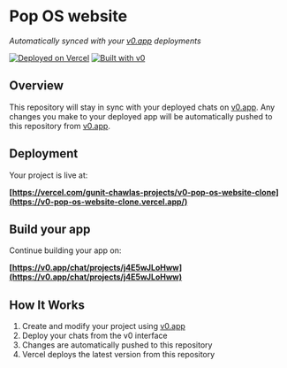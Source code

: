 # Pop OS website

*Automatically synced with your [v0.app](https://v0.app) deployments*

[![Deployed on Vercel](https://img.shields.io/badge/Deployed%20on-Vercel-black?style=for-the-badge&logo=vercel)](https://vercel.com/gunit-chawlas-projects/v0-pop-os-website-clone)
[![Built with v0](https://img.shields.io/badge/Built%20with-v0.app-black?style=for-the-badge)](https://v0.app/chat/projects/j4E5wJLoHww)

## Overview

This repository will stay in sync with your deployed chats on [v0.app](https://v0.app).
Any changes you make to your deployed app will be automatically pushed to this repository from [v0.app](https://v0.app).

## Deployment

Your project is live at:

**[https://vercel.com/gunit-chawlas-projects/v0-pop-os-website-clone](https://v0-pop-os-website-clone.vercel.app/)**

## Build your app

Continue building your app on:

**[https://v0.app/chat/projects/j4E5wJLoHww](https://v0.app/chat/projects/j4E5wJLoHww)**

## How It Works

1. Create and modify your project using [v0.app](https://v0.app)
2. Deploy your chats from the v0 interface
3. Changes are automatically pushed to this repository
4. Vercel deploys the latest version from this repository

